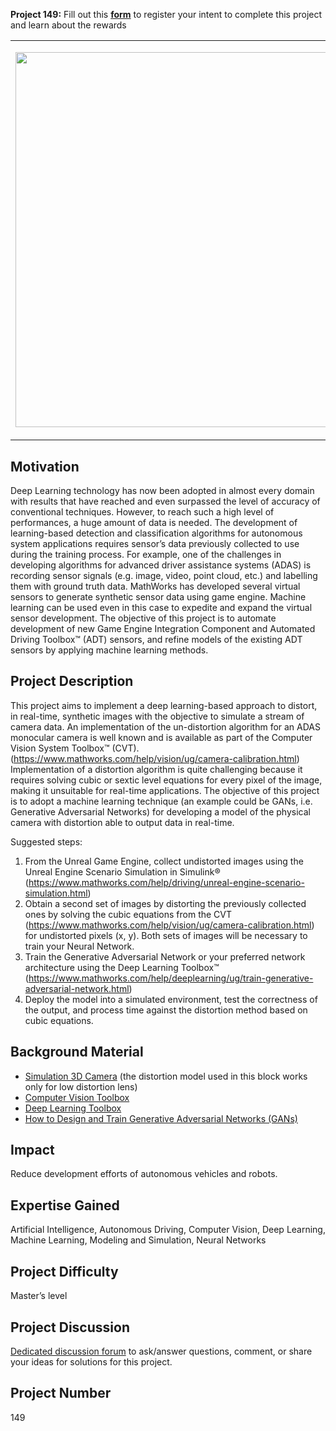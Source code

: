 **Project 149:** Fill out this <strong>[form](https://forms.office.com/Pages/ResponsePage.aspx?id=ETrdmUhDaESb3eUHKx3B5lOTzSa_A6lPqq2LJKzvpM5UMTBZRkc4UTRETjFERVRDWllQRE40OUFSQS4u)</strong> to  register your intent to complete this project and learn about the rewards

<table>
<td><img src="https://gist.githubusercontent.com/robertogl/e0115dc303472a9cfd52bbbc8edb7665/raw/adas-perception.jpg"  width=600 /></td>
<td><p><h1>Applying Machine Learning for the Development of Physical Sensor Models in Game Engine Environment</h1></p>
<p>Realistic synthetic sensor data will soon eliminate the need of collecting tons of real data for machine learning algorithms. Accelerate this transition by creating a real-time camera distortion model.</p>
</table>

## Motivation

Deep Learning technology has now been adopted in almost every domain with results that have reached and even surpassed the level of accuracy of conventional techniques. However, to reach such a high level of performances, a huge amount of data is needed. 
The development of learning-based detection and classification algorithms for autonomous system applications requires sensor’s data previously collected to use during the training process. For example, one of the challenges in developing algorithms for advanced driver assistance systems (ADAS) is recording sensor signals (e.g. image, video, point cloud, etc.) and labelling them with ground truth data.  MathWorks has developed several virtual sensors to generate synthetic sensor data using game engine.  Machine learning can be used even in this case to expedite and expand the virtual sensor development.
The objective of this project is to automate development of new Game Engine Integration Component and Automated Driving Toolbox™ (ADT) sensors, and refine models of the existing ADT sensors by applying machine learning methods.


## Project Description

This project aims to implement a deep learning-based approach to distort, in real-time, synthetic images with the objective to simulate a stream of camera data.
An implementation of the un-distortion algorithm for an ADAS monocular camera is well known and is available as part of the Computer Vision System Toolbox™ (CVT). (https://www.mathworks.com/help/vision/ug/camera-calibration.html)
Implementation of a distortion algorithm is quite challenging because it requires solving cubic or sextic level equations for every pixel of the image, making it unsuitable for real-time applications.  The objective of this project is to adopt a machine learning technique (an example could be GANs, i.e. Generative Adversarial Networks) for developing a model of the physical camera with distortion able to output data in real-time.

Suggested steps:

1.	From the Unreal Game Engine, collect undistorted images using the Unreal Engine Scenario Simulation in Simulink® (https://www.mathworks.com/help/driving/unreal-engine-scenario-simulation.html)
2.	Obtain a second set of images by distorting the previously collected ones by solving the cubic equations from the CVT (https://www.mathworks.com/help/vision/ug/camera-calibration.html) for undistorted pixels (x, y). Both sets of images will be necessary to train your Neural Network.
3.	Train the Generative Adversarial Network or your preferred network architecture using the Deep Learning Toolbox™ (https://www.mathworks.com/help/deeplearning/ug/train-generative-adversarial-network.html)
4.	Deploy the model into a simulated environment, test the correctness of the output, and process time against the distortion method based on cubic equations.


## Background Material

- [Simulation 3D Camera](https://www.mathworks.com/help/driving/ref/simulation3dcamera.html) (the distortion model used in this block works only for low distortion lens)
- [Computer Vision Toolbox](https://www.mathworks.com/help/vision/index.html?s_tid=CRUX_lftnav)
- [Deep Learning Toolbox](https://www.mathworks.com/products/deep-learning.html)
- [How to Design and Train Generative Adversarial Networks (GANs)](https://www.mathworks.com/videos/how-to-design-and-train-generative-adversarial-networks-gans-1583904310687.html)

## Impact

Reduce development efforts of autonomous vehicles and robots.

## Expertise Gained

Artificial Intelligence, Autonomous Driving, Computer Vision, Deep Learning, Machine Learning, Modeling and Simulation, Neural Networks

## Project Difficulty

Master’s level

## Project Discussion

[Dedicated discussion forum](https://github.com/mathworks/MathWorks-Excellence-in-Innovation/discussions/15) to ask/answer questions, comment, or share your ideas for solutions for this project.

## Project Number

149
